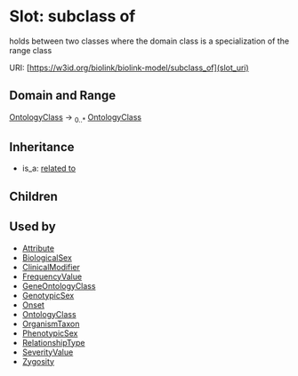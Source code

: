 # Slot: subclass of


holds between two classes where the domain class is a specialization of the range class

URI: [https://w3id.org/biolink/biolink-model/subclass_of](slot_uri)
## Domain and Range

[OntologyClass](OntologyClass.md) ->  <sub>0..*</sub> [OntologyClass](OntologyClass.md)
## Inheritance

 *  is_a: [related to](related_to.md)
## Children

## Used by

 * [Attribute](Attribute.md)
 * [BiologicalSex](BiologicalSex.md)
 * [ClinicalModifier](ClinicalModifier.md)
 * [FrequencyValue](FrequencyValue.md)
 * [GeneOntologyClass](GeneOntologyClass.md)
 * [GenotypicSex](GenotypicSex.md)
 * [Onset](Onset.md)
 * [OntologyClass](OntologyClass.md)
 * [OrganismTaxon](OrganismTaxon.md)
 * [PhenotypicSex](PhenotypicSex.md)
 * [RelationshipType](RelationshipType.md)
 * [SeverityValue](SeverityValue.md)
 * [Zygosity](Zygosity.md)
